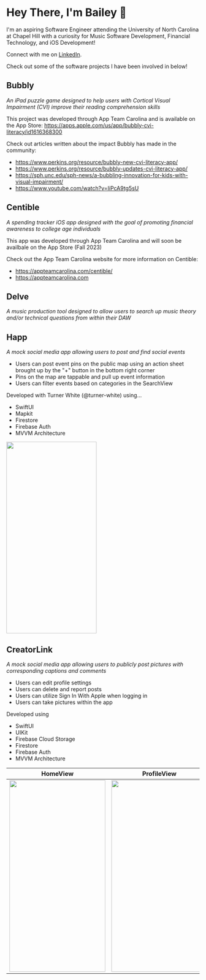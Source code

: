 # Hey There, I'm Bailey 👋

I'm an aspiring Software Engineer attending the University of North Carolina at Chapel Hill with a curiosity for Music Software Development, Financial Technology, and iOS Development!

Connect with me on [LinkedIn](https://www.linkedin.com/in/baileyvanwormer/).

Check out some of the software projects I have been involved in below!

## Bubbly
*An iPad puzzle game designed to help users with Cortical Visual Impairment (CVI) improve their reading comprehension skills*

This project was developed through App Team Carolina and is available on the App Store: https://apps.apple.com/us/app/bubbly-cvi-literacy/id1616368300

Check out articles written about the impact Bubbly has made in the community: 
- https://www.perkins.org/resource/bubbly-new-cvi-literacy-app/
- https://www.perkins.org/resource/bubbly-updates-cvi-literacy-app/
- https://sph.unc.edu/sph-news/a-bubbling-innovation-for-kids-with-visual-impairment/
- https://www.youtube.com/watch?v=IiPcA9tg5sU

## Centible
*A spending tracker iOS app designed with the goal of promoting financial awareness to college age individuals*

This app was developed through App Team Carolina and will soon be availbale on the App Store (Fall 2023)

Check out the App Team Carolina website for more information on Centible: 
- https://appteamcarolina.com/centible/
- https://appteamcarolina.com

## Delve
*A music production tool designed to allow users to search up music theory and/or technical questions from within their DAW*

## Happ
*A mock social media app allowing users to post and find social events*
- Users can post event pins on the public map using an action sheet brought up by the "+" button in the bottom right corner 
- Pins on the map are tappable and pull up event information
- Users can filter events based on categories in the SearchView

Developed with Turner White (@turner-white) using...
- SwiftUI
- Mapkit
- Firestore
- Firebase Auth
- MVVM Architecture

<img src="https://user-images.githubusercontent.com/89269750/169360206-4b978af6-59a2-4600-8ca9-8de3b91a21b5.PNG" width="235" height="500">

## CreatorLink
*A mock social media app allowing users to publicly post pictures with corresponding captions and comments*
- Users can edit profile settings
- Users can delete and report posts
- Users can utilize Sign In With Apple when logging in
- Users can take pictures within the app

Developed using
- SwiftUI
- UIKit
- Firebase Cloud Storage
- Firestore
- Firebase Auth
- MVVM Architecture

HomeView             |  ProfileView         |   SettingsView         | 
:-------------------------:|:-------------------------:|:-------------------------:
<img src="https://user-images.githubusercontent.com/89269750/169728083-4dc3f65a-a4be-4a6d-9737-3e42083ff539.PNG" width="250" height="500">  |  <img src="https://user-images.githubusercontent.com/89269750/169728090-38e59f44-e00b-4998-99ba-59ba0257cf04.PNG" width="250" height="500">  |  <img src="https://user-images.githubusercontent.com/89269750/169728095-8e9da547-d371-45fc-9d02-d60be12da1ff.PNG" width="250" height="500">  |
